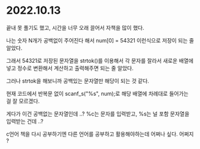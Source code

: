 # 2022.10.13
끝내 못 풀기도 했고, 시간을 너무 오래 끌어서 자책을 많이 했다.

나는 숫자 N개가 공백없이 주어진다 해서 num[0] = 54321 이런식으로 저장이 되는 줄 알았다.

그래서 54321로 저장된 문자열을 strtok()를 이용해서 각 문자를 잘라서 새로운 배열에 넣고 정수로 변환해서 계산하고 출력해주면 되는 줄 알았다.

그러나 strtok을 해보니까 공백있는 문자열만 해당이 되는 것 같다.

현재 코드에서 반복문 없이 scanf_s("%s", num);로 해당 배열에 차례대로 들어가는 걸 잘 모르겠다.

게다가 이건 공백없는 문자열인데 ..? %c는 문자를 입력받고, %s는 널 포함 문자열을 입력받는 건데 ..?

c언어 책을 다시 공부하기엔 다른 언어를 공부하고 활용해야하는데 어쩌나 싶다. 어쩌지 ?